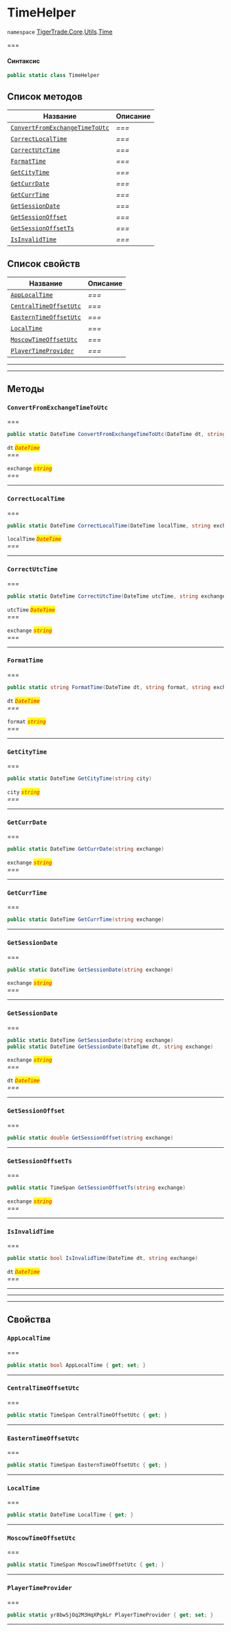 # TimeHelper

`namespace` [TigerTrade.Core](../../).[Utils](../).[Time](./)

\===

#### Синтаксис

```csharp
public static class TimeHelper
```

## Список методов

| Название                                                                               | Описание |
| -------------------------------------------------------------------------------------- | -------- |
| [`ConvertFromExchangeTimeToUtc`](timehelper.cs.md#method-convertfromexchangetimetoutc) | _===_    |
| [`CorrectLocalTime`](timehelper.cs.md#method-correctlocaltime)                         | _===_    |
| [`CorrectUtcTime`](timehelper.cs.md#method-correctutctime)                             | _===_    |
| [`FormatTime`](timehelper.cs.md#method-formattime)                                     | _===_    |
| [`GetCityTime`](timehelper.cs.md#method-getcitytime)                                   | _===_    |
| [`GetCurrDate`](timehelper.cs.md#method-getcurrdate)                                   | _===_    |
| [`GetCurrTime`](timehelper.cs.md#method-getcurrtime)                                   | _===_    |
| [`GetSessionDate`](timehelper.cs.md#method-getsessiondate)                             | _===_    |
| [`GetSessionOffset`](timehelper.cs.md#method-getsessionoffset)                         | _===_    |
| [`GetSessionOffsetTs`](timehelper.cs.md#method-getsessionoffsetts)                     | _===_    |
| [`IsInvalidTime`](timehelper.cs.md#method-isinvalidtime)                               | _===_    |

## Список свойств

| Название                                                                 | Описание |
| ------------------------------------------------------------------------ | -------- |
| [`AppLocalTime`](timehelper.cs.md#property-applocaltime)                 | _===_    |
| [`CentralTimeOffsetUtc`](timehelper.cs.md#property-centraltimeoffsetutc) | _===_    |
| [`EasternTimeOffsetUtc`](timehelper.cs.md#property-easterntimeoffsetutc) | _===_    |
| [`LocalTime`](timehelper.cs.md#property-localtime)                       | _===_    |
| [`MoscowTimeOffsetUtc`](timehelper.cs.md#property-moscowtimeoffsetutc)   | _===_    |
| [`PlayerTimeProvider`](timehelper.cs.md#property-playertimeprovider)     | _===_    |

***

***

## Методы

### `ConvertFromExchangeTimeToUtc` <a href="#method-convertfromexchangetimetoutc" id="method-convertfromexchangetimetoutc"></a>

\===

```csharp
public static DateTime ConvertFromExchangeTimeToUtc(DateTime dt, string exchange)
```

`dt` _<mark style="color:red;">`DateTime`</mark>_\
_===_

`exchange` _<mark style="color:red;">`string`</mark>_\
_===_

***

### `CorrectLocalTime` <a href="#method-correctlocaltime" id="method-correctlocaltime"></a>

\===

```csharp
public static DateTime CorrectLocalTime(DateTime localTime, string exchange)
```

`localTime` _<mark style="color:red;">`DateTime`</mark>_\
_===_

***

### `CorrectUtcTime` <a href="#method-correctutctime" id="method-correctutctime"></a>

\===

```csharp
public static DateTime CorrectUtcTime(DateTime utcTime, string exchange)
```

`utcTime` _<mark style="color:red;">`DateTime`</mark>_\
_===_

`exchange` _<mark style="color:red;">`string`</mark>_\
_===_

***

### `FormatTime` <a href="#method-formattime" id="method-formattime"></a>

\===

```csharp
public static string FormatTime(DateTime dt, string format, string exchange)
```

`dt` _<mark style="color:red;">`DateTime`</mark>_\
_===_

`format` _<mark style="color:red;">`string`</mark>_\
_===_

***

### `GetCityTime` <a href="#method-getcitytime" id="method-getcitytime"></a>

\===

```csharp
public static DateTime GetCityTime(string city)
```

`city` _<mark style="color:red;">`string`</mark>_\
_===_

***

### `GetCurrDate` <a href="#method-getcurrdate" id="method-getcurrdate"></a>

\===

```csharp
public static DateTime GetCurrDate(string exchange)
```

`exchange` _<mark style="color:red;">`string`</mark>_\
_===_

***

### `GetCurrTime` <a href="#method-getcurrtime" id="method-getcurrtime"></a>

\===

```csharp
public static DateTime GetCurrTime(string exchange)
```

***

### `GetSessionDate` <a href="#method-getsessiondate" id="method-getsessiondate"></a>

\===

```csharp
public static DateTime GetSessionDate(string exchange)
```

`exchange` _<mark style="color:red;">`string`</mark>_\
_===_

***

### `GetSessionDate` <a href="#method-getsessiondate" id="method-getsessiondate"></a>

\===

```csharp
public static DateTime GetSessionDate(string exchange)
public static DateTime GetSessionDate(DateTime dt, string exchange)
```

`exchange` _<mark style="color:red;">`string`</mark>_\
_===_

`dt` _<mark style="color:red;">`DateTime`</mark>_\
_===_

***

### `GetSessionOffset` <a href="#method-getsessionoffset" id="method-getsessionoffset"></a>

\===

```csharp
public static double GetSessionOffset(string exchange)
```

***

### `GetSessionOffsetTs` <a href="#method-getsessionoffsetts" id="method-getsessionoffsetts"></a>

\===

```csharp
public static TimeSpan GetSessionOffsetTs(string exchange)
```

`exchange` _<mark style="color:red;">`string`</mark>_\
_===_

***

### `IsInvalidTime` <a href="#method-isinvalidtime" id="method-isinvalidtime"></a>

\===

```csharp
public static bool IsInvalidTime(DateTime dt, string exchange)
```

`dt` _<mark style="color:red;">`DateTime`</mark>_\
_===_

***

***

***

## Свойства

### `AppLocalTime` <a href="#property-applocaltime" id="property-applocaltime"></a>

\===

```csharp
public static bool AppLocalTime { get; set; }
```

***

### `CentralTimeOffsetUtc` <a href="#property-centraltimeoffsetutc" id="property-centraltimeoffsetutc"></a>

\===

```csharp
public static TimeSpan CentralTimeOffsetUtc { get; }
```

***

### `EasternTimeOffsetUtc` <a href="#property-easterntimeoffsetutc" id="property-easterntimeoffsetutc"></a>

\===

```csharp
public static TimeSpan EasternTimeOffsetUtc { get; }
```

***

### `LocalTime` <a href="#property-localtime" id="property-localtime"></a>

\===

```csharp
public static DateTime LocalTime { get; }
```

***

### `MoscowTimeOffsetUtc` <a href="#property-moscowtimeoffsetutc" id="property-moscowtimeoffsetutc"></a>

\===

```csharp
public static TimeSpan MoscowTimeOffsetUtc { get; }
```

***

### `PlayerTimeProvider` <a href="#property-playertimeprovider" id="property-playertimeprovider"></a>

\===

```csharp
public static yr8bwSjOq2M3HqXPgkLr PlayerTimeProvider { get; set; }
```

***
